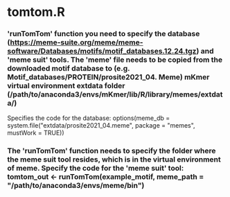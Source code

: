 # tomtom.R

### 'runTomTom' function you need to specify the database (https://meme-suite.org/meme/meme-software/Databases/motifs/motif_databases.12.24.tgz) and 'meme suit' tools. The 'meme' file needs to be copied from the downloaded motif database to (e.g. Motif_databases/PROTEIN/prosite2021_04. Meme) mKmer virtual environment extdata folder (/path/to/anaconda3/envs/mKmer/lib/R/library/memes/extdata/)
Specifies the code for the database: options(meme_db = system.file("extdata/prosite2021_04.meme", package = "memes", mustWork = TRUE))

### The 'runTomTom' function needs to specify the folder where the meme suit tool resides, which is in the virtual environment of meme. Specify the code for the 'meme suit' tool: tomtom_out <- runTomTom(example_motif, meme_path = "/path/to/anaconda3/envs/meme/bin")
